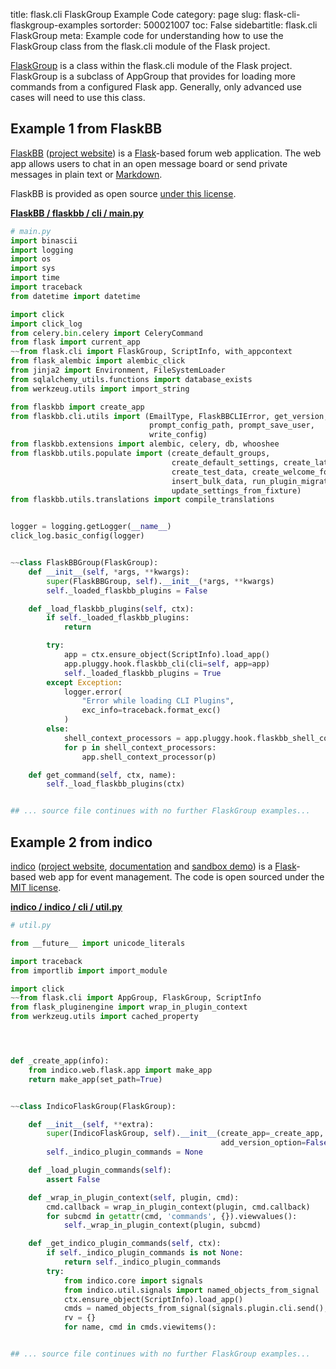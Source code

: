 title: flask.cli FlaskGroup Example Code
category: page
slug: flask-cli-flaskgroup-examples
sortorder: 500021007
toc: False
sidebartitle: flask.cli FlaskGroup
meta: Example code for understanding how to use the FlaskGroup class from the flask.cli module of the Flask project.


[FlaskGroup](https://github.com/pallets/flask/blob/master/src/flask/cli.py)
is a class within the flask.cli module of the Flask project. FlaskGroup
is a subclass of AppGroup that provides for loading more commands from
a configured Flask app. Generally, only advanced use cases will need to
use this class.


## Example 1 from FlaskBB
[FlaskBB](https://github.com/flaskbb/flaskbb)
([project website](https://flaskbb.org/)) is a [Flask](/flask.html)-based
forum web application. The web app allows users to chat in an open
message board or send private messages in plain text or
[Markdown](/markdown.html).

FlaskBB is provided as open source
[under this license](https://github.com/flaskbb/flaskbb/blob/master/LICENSE).

[**FlaskBB / flaskbb / cli / main.py**](https://github.com/flaskbb/flaskbb/blob/master/flaskbb/cli/main.py)

```python
# main.py
import binascii
import logging
import os
import sys
import time
import traceback
from datetime import datetime

import click
import click_log
from celery.bin.celery import CeleryCommand
from flask import current_app
~~from flask.cli import FlaskGroup, ScriptInfo, with_appcontext
from flask_alembic import alembic_click
from jinja2 import Environment, FileSystemLoader
from sqlalchemy_utils.functions import database_exists
from werkzeug.utils import import_string

from flaskbb import create_app
from flaskbb.cli.utils import (EmailType, FlaskBBCLIError, get_version,
                               prompt_config_path, prompt_save_user,
                               write_config)
from flaskbb.extensions import alembic, celery, db, whooshee
from flaskbb.utils.populate import (create_default_groups,
                                    create_default_settings, create_latest_db,
                                    create_test_data, create_welcome_forum,
                                    insert_bulk_data, run_plugin_migrations,
                                    update_settings_from_fixture)
from flaskbb.utils.translations import compile_translations


logger = logging.getLogger(__name__)
click_log.basic_config(logger)


~~class FlaskBBGroup(FlaskGroup):
    def __init__(self, *args, **kwargs):
        super(FlaskBBGroup, self).__init__(*args, **kwargs)
        self._loaded_flaskbb_plugins = False

    def _load_flaskbb_plugins(self, ctx):
        if self._loaded_flaskbb_plugins:
            return

        try:
            app = ctx.ensure_object(ScriptInfo).load_app()
            app.pluggy.hook.flaskbb_cli(cli=self, app=app)
            self._loaded_flaskbb_plugins = True
        except Exception:
            logger.error(
                "Error while loading CLI Plugins",
                exc_info=traceback.format_exc()
            )
        else:
            shell_context_processors = app.pluggy.hook.flaskbb_shell_context()
            for p in shell_context_processors:
                app.shell_context_processor(p)

    def get_command(self, ctx, name):
        self._load_flaskbb_plugins(ctx)


## ... source file continues with no further FlaskGroup examples...

```


## Example 2 from indico
[indico](https://github.com/indico/indico)
([project website](https://getindico.io/),
[documentation](https://docs.getindico.io/en/stable/installation/)
and [sandbox demo](https://sandbox.getindico.io/))
is a [Flask](/flask.html)-based web app for event management.
The code is open sourced under the
[MIT license](https://github.com/indico/indico/blob/master/LICENSE).

[**indico / indico / cli / util.py**](https://github.com/indico/indico/blob/master/indico/cli/util.py)

```python
# util.py

from __future__ import unicode_literals

import traceback
from importlib import import_module

import click
~~from flask.cli import AppGroup, FlaskGroup, ScriptInfo
from flask_pluginengine import wrap_in_plugin_context
from werkzeug.utils import cached_property




def _create_app(info):
    from indico.web.flask.app import make_app
    return make_app(set_path=True)


~~class IndicoFlaskGroup(FlaskGroup):

    def __init__(self, **extra):
        super(IndicoFlaskGroup, self).__init__(create_app=_create_app, add_default_commands=False,
                                               add_version_option=False, set_debug_flag=False, **extra)
        self._indico_plugin_commands = None

    def _load_plugin_commands(self):
        assert False

    def _wrap_in_plugin_context(self, plugin, cmd):
        cmd.callback = wrap_in_plugin_context(plugin, cmd.callback)
        for subcmd in getattr(cmd, 'commands', {}).viewvalues():
            self._wrap_in_plugin_context(plugin, subcmd)

    def _get_indico_plugin_commands(self, ctx):
        if self._indico_plugin_commands is not None:
            return self._indico_plugin_commands
        try:
            from indico.core import signals
            from indico.util.signals import named_objects_from_signal
            ctx.ensure_object(ScriptInfo).load_app()
            cmds = named_objects_from_signal(signals.plugin.cli.send(), plugin_attr='_indico_plugin')
            rv = {}
            for name, cmd in cmds.viewitems():


## ... source file continues with no further FlaskGroup examples...

```

